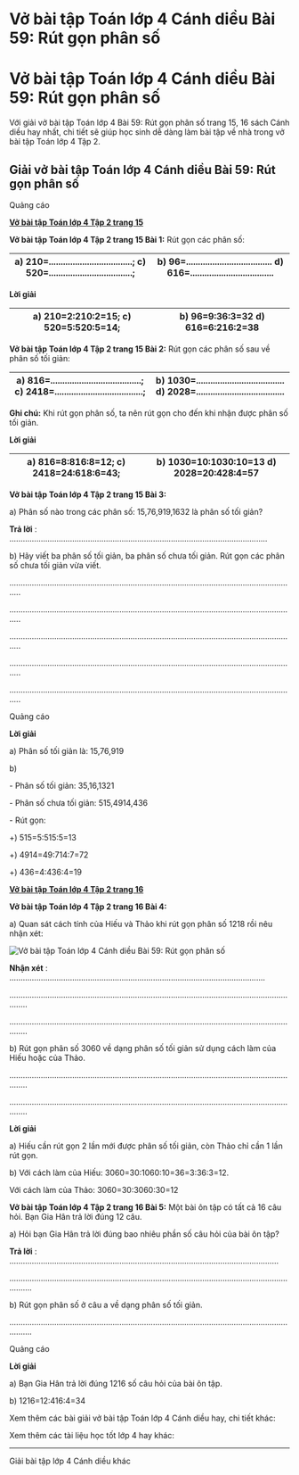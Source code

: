 # Vở bài tập Toán lớp 4 Cánh diều Bài 59: Rút gọn phân số

# Vở bài tập Toán lớp 4 Cánh diều Bài 59: Rút gọn phân số

Với giải vở bài tập Toán lớp 4 Bài 59: Rút gọn phân số trang 15, 16 sách Cánh diều hay nhất, chi tiết sẽ giúp học sinh dễ dàng làm bài tập về nhà trong vở bài tập Toán lớp 4 Tập 2.

## Giải vở bài tập Toán lớp 4 Cánh diều Bài 59: Rút gọn phân số

Quảng cáo

[**Vở bài tập Toán lớp 4 Tập 2 trang 15**](https://vietjack.com/vbt-toan-4-cd/vbt-toan-lop-4-tap-2-trang-15-canh-dieu.jsp)

**Vở bài tập Toán lớp 4 Tập 2 trang 15 Bài 1:** Rút gọn các phân số:

a) 210=...................................; c) 520=...................................; |  b) 96=.................................... d) 616=...................................  
---|---  
  
**Lời giải**

a) 210=2:210:2=15;  c) 520=5:520:5=14; |  b) 96=9:36:3=32 d) 616=6:216:2=38  
---|---  
  
**Vở bài tập Toán lớp 4 Tập 2 trang 15 Bài 2:** Rút gọn các phân số sau về phân số tối giản:

a) 816=......................................;  c) 2418=.....................................; |  b) 1030=..................................... d) 2028=.....................................  
---|---  
  
**Ghi chú:** Khi rút gọn phân số, ta nên rút gọn cho đến khi nhận được phân số tối giản.

**Lời giải**

a) 816=8:816:8=12;  c) 2418=24:618:6=43;  |  b) 1030=10:1030:10=13 d) 2028=20:428:4=57  
---|---  
  
**Vở bài tập Toán lớp 4 Tập 2 trang 15 Bài 3:**

a) Phân số nào trong các phân số: 15,76,919,1632 là phân số tối giản?

**Trả lời** : ...................................................................................................................

b) Hãy viết ba phân số tối giản, ba phân số chưa tối giản. Rút gọn các phân số chưa tối giản vừa viết.

.................................................................................................................................

.................................................................................................................................

.................................................................................................................................

.................................................................................................................................

.................................................................................................................................

Quảng cáo

**Lời giải**

a) Phân số tối giản là: 15,76,919

b) 

\- Phân số tối giản: 35,16,1321

\- Phân số chưa tối giản: 515,4914,436

\- Rút gọn:

+) 515=5:515:5=13

+) 4914=49:714:7=72

+) 436=4:436:4=19

[**Vở bài tập Toán lớp 4 Tập 2 trang 16**](https://vietjack.com/vbt-toan-4-cd/vbt-toan-lop-4-tap-2-trang-16-canh-dieu.jsp)

**Vở bài tập Toán lớp 4 Tập 2 trang 16 Bài 4:**

a) Quan sát cách tính của Hiếu và Thảo khi rút gọn phân số 1218 rồi nêu nhận xét:

![Vở bài tập Toán lớp 4 Cánh diều Bài 59: Rút gọn phân số](https://vietjack.com/vbt-toan-4-cd/images/bai-59-rut-gon-phan-so-203066.PNG)

**Nhận xét** : ..................................................................................................................

....................................................................................................................................

....................................................................................................................................

b) Rút gọn phân số 3060 về dạng phân số tối giản sử dụng cách làm của Hiếu hoặc của Thảo.

....................................................................................................................................

....................................................................................................................................

**Lời giải**

a) Hiếu cần rút gọn 2 lần mới được phân số tối giản, còn Thảo chỉ cần 1 lần rút gọn.

b) Với cách làm của Hiếu: 3060=30:1060:10=36=3:36:3=12.

Với cách làm của Thảo: 3060=30:3060:30=12

**Vở bài tập Toán lớp 4 Tập 2 trang 16 Bài 5:** Một bài ôn tập có tất cả 16 câu hỏi. Bạn Gia Hân trả lời đúng 12 câu.

a) Hỏi bạn Gia Hân trả lời đúng bao nhiêu phần số câu hỏi của bài ôn tập?

**Trả lời** : ........................................................................................................................

......................................................................................................................................

b) Rút gọn phân số ở câu a về dạng phân số tối giản.

......................................................................................................................................

Quảng cáo

**Lời giải**

a) Bạn Gia Hân trả lời đúng 1216 số câu hỏi của bài ôn tập.

b) 1216=12:416:4=34

Xem thêm các bài giải vở bài tập Toán lớp 4 Cánh diều hay, chi tiết khác:

Xem thêm các tài liệu học tốt lớp 4 hay khác:

* * *

Giải bài tập lớp 4 Cánh diều khác
